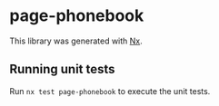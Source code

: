 # page-phonebook

This library was generated with [Nx](https://nx.dev).

## Running unit tests

Run `nx test page-phonebook` to execute the unit tests.
